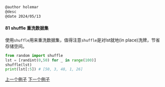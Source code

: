 ```markdown
@author holemar
@desc 
@date 2024/05/13
```

#### 81 shuffle 重洗数据集

使用`shuffle`用来重洗数据集，值得注意`shuffle`是对lst就地(in place)洗牌，节省存储空间。

```python
from random import shuffle
lst = [randint(0,50) for _ in range(100)]
shuffle(lst)
print(lst[:5]) # [50, 3, 48, 1, 26]
```

[上一个例子](80.md)    [下一个例子](82.md)